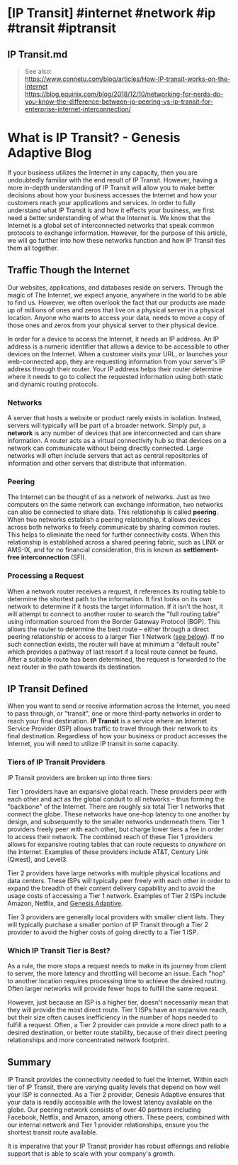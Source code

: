 # [IP Transit] #internet #network #ip #transit #iptransit

## IP Transit.md

> See also:  
> https://www.connetu.com/blog/articles/How-IP-transit-works-on-the-Internet  
> https://blog.equinix.com/blog/2018/12/10/networking-for-nerds-do-you-know-the-difference-between-ip-peering-vs-ip-transit-for-enterprise-internet-interconnection/

# What is IP Transit? - Genesis Adaptive Blog

If your business utilizes the Internet in any capacity, then you are undoubtedly familiar with the end result of IP Transit. However, having a more in-depth understanding of IP Transit will allow you to make better decisions about how your business accesses the Internet and how your customers reach your applications and services. In order to fully understand what IP Transit is and how it effects your business, we first need a better understanding of what the Internet is. We know that the Internet is a global set of interconnected networks that speak common protocols to exchange information. However, for the purpose of this article, we will go further into how these networks function and how IP Transit ties them all together.

## Traffic Though the Internet

Our websites, applications, and databases reside on servers. Through the magic of The Internet, we expect anyone, anywhere in the world to be able to find us. However, we often overlook the fact that our products are made up of millions of ones and zeros that live on a physical server in a physical location. Anyone who wants to access your data, needs to move a copy of those ones and zeros from your physical server to their physical device.

In order for a device to access the Internet, it needs an IP address. An IP address is a numeric identifier that allows a device to be accessible to other devices on the Internet. When a customer visits your URL, or launches your web-connected app, they are requesting information from your server's IP address through their router. Your IP address helps their router determine where it needs to go to collect the requested information using both static and dynamic routing protocols.

### Networks

A server that hosts a website or product rarely exists in isolation. Instead, servers will typically will be part of a broader network. Simply put, a **network** is any number of devices that are interconnected and can share information. A router acts as a virtual connectivity hub so that devices on a network can communicate without being directly connected. Large networks will often include servers that act as central repositories of information and other servers that distribute that information.

### Peering

The Internet can be thought of as a network of networks. Just as two computers on the same network can exchange information, two networks can also be connected to share data. This relationship is called **peering**. When two networks establish a peering relationship, it allows devices across both networks to freely communicate by sharing common routes. This helps to eliminate the need for further connectivity costs. When this relationship is established across a shared peering fabric, such as LINX or AMS-IX, and for no financial consideration, this is known as **settlement-free interconnection** (SFI).

### Processing a Request

When a network router receives a request, it references its routing table to determine the shortest path to the information. It first looks on its own network to determine if it hosts the target information. If it isn't the host, it will attempt to connect to another router to search the "full routing table" using information sourced from the Border Gateway Protocol (BGP). This allows the router to determine the best route – either through a direct peering relationship or access to a larger Tier 1 Network ([see below][1]). If no such connection exists, the router will have at minimum a "default route" which provides a pathway of last resort if a local route cannot be found. After a suitable route has been determined, the request is forwarded to the next router in the path towards its destination.

## IP Transit Defined

When you want to send or receive information across the Internet, you need to pass through, or "transit", one or more third-party networks in order to reach your final destination. **IP Transit** is a service where an Internet Service Provider (ISP) allows traffic to travel through their network to its final destination. Regardless of how your business or product accesses the Internet, you will need to utilize IP transit in some capacity.

### Tiers of IP Transit Providers

IP Transit providers are broken up into three tiers:

Tier 1 providers have an expansive global reach. These providers peer with each other and act as the global conduit to all networks – thus forming the "backbone" of the Internet. There are roughly six total Tier 1 networks that connect the globe. These networks have one-hop latency to one another by design, and subsequently to the smaller networks underneath them. Tier 1 providers freely peer with each other, but charge lower tiers a fee in order to access their network. The combined reach of these Tier 1 providers allows for expansive routing tables that can route requests to _anywhere_ on the Internet. Examples of these providers include AT&T, Century Link (Qwest), and Level3.

Tier 2 providers have large networks with multiple physical locations and data centers. These ISPs will typically peer freely with each other in order to expand the breadth of their content delivery capability and to avoid the usage costs of accessing a Tier 1 network. Examples of Tier 2 ISPs include Amazon, Netflix, and [Genesis Adaptive][2].

Tier 3 providers are generally local providers with smaller client lists. They will typically purchase a smaller portion of IP Transit through a Tier 2 provider to avoid the higher costs of going directly to a Tier 1 ISP.

### Which IP Transit Tier is Best?

As a rule, the more stops a request needs to make in its journey from client to server, the more latency and throttling will become an issue. Each "hop" to another location requires processing time to achieve the desired routing. Often larger networks will provide fewer hops to fulfill the same request.

However, just because an ISP is a higher tier, doesn't necessarily mean that they will provide the most direct route. Tier 1 ISPs have an expansive reach, but their size often causes inefficiency in the number of hops needed to fulfill a request. Often, a Tier 2 provider can provide a more direct path to a desired destination, or better route stability, because of their direct peering relationships and more concentrated network footprint.

## Summary

IP Transit provides the connectivity needed to fuel the Internet. Within each tier of IP Transit, there are varying quality levels that depend on how well your ISP is connected. As a Tier 2 provider, Genesis Adaptive ensures that your data is readily accessible with the lowest latency available on the globe. Our peering network consists of over 40 partners including Facebook, Netflix, and Amazon, among others. These peers, combined with our internal network and Tier 1 provider relationships, ensure you the shortest transit route available.

It is imperative that your IP Transit provider has robust offerings and reliable support that is able to scale with your company's growth. 

[1]: #tiers-of-ip-transit-providers
[2]: https://www.genesisadaptive.com/ip-transit

